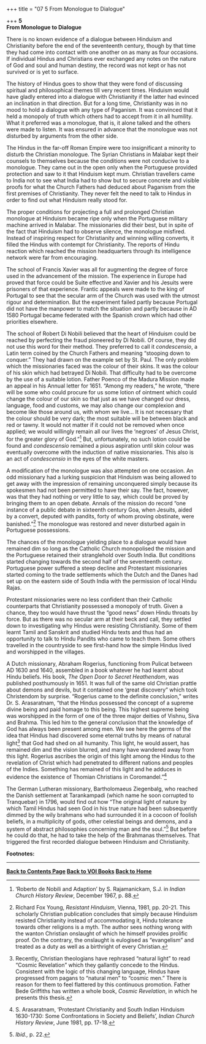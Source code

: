 +++
title = "07 5 From Monologue to Dialogue"

+++
**5**  
**From Monologue to Dialogue**

There is no known evidence of a dialogue between Hinduism and Christianity before the end of the seventeenth century, though by that time they had come into contact with one another on as many as four occasions. If individual Hindus and Christians ever exchanged any notes on the nature of God and soul and human destiny, the record was not kept or has not survived or is yet to surface.

The history of Hindus goes to show that they were fond of discussing spiritual and philosophical themes till very recent times. Hinduism would have gladly entered into a dialogue with Christianity if the latter had evinced an inclination in that direction. But for a long time, Christianity was in no mood to hold a dialogue with any type of Paganism. It was convinced that it held a monopoly of truth which others had to accept from it in all humility. What it preferred was a monologue, that is, it alone talked and the others were made to listen. It was ensured in advance that the monologue was not disturbed by arguments from the other side.

The Hindus in the far-off Roman Empire were too insignificant a minority to disturb the Christian monologue. The Syrian Christians in Malabar kept their counsels to themselves because the conditions were not conducive to a monologue. They came out in the open only when the Portuguese provided protection and saw to it that Hinduism kept mum. Christian travellers came to India not to see what India had to show but to secure concrete and visible proofs for what the Church Fathers had deduced about Paganism from the first premises of Christianity. They never felt the need to talk to Hindus in order to find out what Hinduism really stood for.

The proper conditions for projecting a full and prolonged Christian monologue at Hinduism became ripe only when the Portuguese military machine arrived in Malabar.  The missionaries did their best, but in spite of the fact that Hinduism had to observe silence, the monologue misfired. Instead of inspiring respect for Christianity and winning willing converts, it filled the Hindus with contempt for Christianity. 
The reports of Hindu reaction which reached the mission headquarters through its intelligence network were far from encouraging.

The school of Francis Xavier was all for augmenting the degree of force used in the advancement of the mission.  The experience in Europe had proved that force could be Suite effective and Xavier and his Jesuits were prisoners of that experience.  Frantic appeals were made to the king of Portugal to see that the secular arm of the Church was used with the utmost rigour and determination.  But the experiment failed partly because Portugal did not have the manpower to match the situation and partly because in AD 1580 Portugal became federated with the Spanish crown which had other priorities elsewhere.

The school of Robert Di Nobili believed that the heart of Hinduism could be reached by perfecting the fraud pioneered by Di Nobili.  Of course, they did not use this word for their method.  They preferred to call it
*condescensio*, a Latin term coined by the Church Fathers and meaning
“stooping down to conquer.” They had drawn on the example set by St. Paul.  The only problem which the missionaries faced was the colour of their skins.  It was the colour of his skin which had betrayed Di Nobili.  That difficulty had to be overcome by the use of a suitable lotion.  Father Poenco of the Madura Mission made an appeal in his Annual letter for 1651.  “Among my readers,” he wrote, “there will be some who could procure for us some lotion of ointment which could change the colour of our skin so that just as we have changed our dress, language, food and customs, we may also change our complexion and become like those around us, with whom we live... It is not necessary that the colour should be very dark; the most suitable will be between black and red or tawny.  It would not matter if it could not be removed when once applied; we would willingly remain all our lives the ‘negroes’ of Jesus Christ, for the greater glory of God.”[^1] But, unfortunately, no such lotion could be found and *condescensio* remained a pious aspiration until skin colour was eventually overcome with the induction of native missionaries.  This also is an act of *condescensio* in the eyes of the white masters.

A modification of the monologue was also attempted on one occasion.  An odd missionary had a lurking suspicion that Hinduism was being allowed to get away with the impression of remaining unconquered simply because its spokesmen had not been permitted to have their say.  The fact, however, was that they had nothing or very little to say, which could be proved by bringing them to an open debate.  Annals of the mission do record “one instance of a public debate in sixteenth century Goa, when Jesuits, aided by a convert, deputed with pandits, forty of whom proving obstinate, were banished.”[^2] The monologue was restored and never disturbed again in Portuguese possessions.

The chances of the monologue yielding place to a dialogue would have remained dim so long as the Catholic Church monopolised the mission and the Portuguese retained their stranglehold over South India.  But conditions started changing towards the second half of the seventeenth century.  Portuguese power suffered a steep decline and Protestant missionaries started coming to the trade settlements which the Dutch and the Danes had set up on the eastern side of South India with the permission of local Hindu Rajas.

Protestant missionaries were no less confident than their Catholic counterparts that Christianity possessed a monopoly of truth. Given a chance, they too would have thrust the “good news” down Hindu throats by force.  But as there was no secular arm at their beck and call, they settled down to investigating why Hindus were resisting Christianity. 
Some of them learnt Tamil and Sanskrit and studied Hindu texts and thus had an opportunity to talk to Hindu Pandits who came to teach them. 
Some others travelled in the countryside to see first-hand how the simple Hindus lived and worshipped in the villages.

A Dutch missionary, Abraham Rogerius, functioning from Pulicat between AD 1630 and 1640, assembled in a book whatever he had learnt about Hindu beliefs.  His book, *The Open Door to Secret Heathendom*, was published posthumously in 1651.  It was full of the same old Christian prattle about demons and devils, but it contained one ‘great discovery” which took Christendom by surprise.  “Rogerius came to the definite conclusion,” writes Dr. S. Arasaratnam, “that the Hindus possessed the concept of a supreme divine being and paid homage to this being.  This highest supreme being was worshipped in the form of one of the three major deities of Vishnu, Siva and Brahma.  This led him to the general conclusion that the knowledge of God has always been present among men. 
We see here the germs of the idea that Hindus had discovered some eternal truths by means of natural light[^3] that God had shed on all humanity.  This light, he would assert, has remained dim and the vision blurred, and many have wandered away from this light.  Rogerius ascribes the origin of this light among the Hindus to the revelation of Christ which had penetrated to different nations and peoples of the Indies.  Something has remained of this light and he adduces in evidence the existence of Thomian Christians in Coromandel.”[^4]

The German Lutheran missionary, Bartholomaeus Ziegenbalg, who reached the Danish settlement at Tarankampadi (which name he soon corrupted to Tranquebar) in 1796, would find out how “The original light of nature by which Tamil Hindus had seen God in his true nature had been subsequently dimmed by the wily brahmans who had surrounded it in a cocoon of foolish beliefs, in a multiplicity of gods, other celestial beings and demons, and a system of abstract philosophies concerning man and the soul.”[^5] But before he could do that, he had to take the help of the Brahmanas themselves.  That triggered the first recorded dialogue between Hinduism and Christianity.  
 

**Footnotes:**

[^1]: ‘Roberto de Nobili and Adaption’ by S. Rajamanickam, S.J. in
*Indian Church History Review*, December 1967, p. 88.

[^2]: Richard Fox Young, *Resistant Hinduism*, Vienna, 1981, pp. 20-21. This scholarly Christian publication concludes that simply because Hinduism resisted Christianity instead of accommodating it, Hindu tolerance towards other religions is a myth.  The author sees nothing wrong with the wanton Christian onslaught of which he himself provides prolific proof. On the contrary, the onslaught is eulogised as “evangelism” and treated as a duty as well as a birthright of every Christian.

[^3]: Recently, Christian theologians have rephrased “natural light” to read “Cosmic Revelation” which they gallantly concede to the Hindus. 
Consistent with the logic of this changing language, Hindus have progressed from pagans to “natural men” to “cosmic men.” There is reason for them to feel flattered by this continuous promotion.  Father Bede Griffiths has written a whole book, *Cosmic Revelation*, in which he presents this thesis.

[^4]: S. Arasaratnam, ‘Protestant Christianity and South Indian Hinduism 1630-1730: Some Confrontations in Society and Beliefs’, *Indian Church History Review*, June 1981, pp. 17-18.

[^5]: *Ibid.,* p. 22.

  

------------------------------------------------------------------------

**[Back to Contents Page](index.htm)    [Back to VOI
Books](http://voiceofdharma.org/books)    [Back to Home](http://voiceofdharma.org)**

